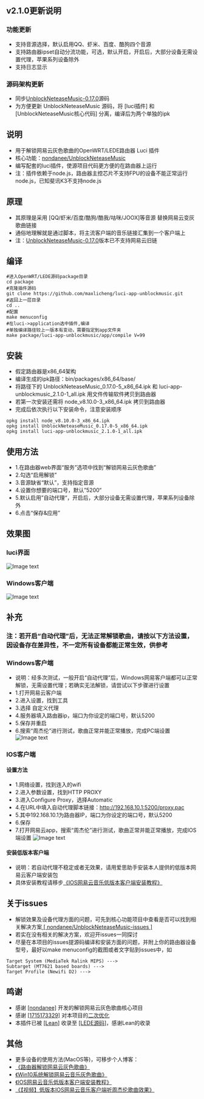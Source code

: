 ## v2.1.0更新说明
### 功能更新
- 支持音源选择，默认启用QQ、虾米、百度、酷狗四个音源
- 支持路由器ipset自动分流功能，可选，默认开启，开启后，大部分设备无需设置代理，苹果系列设备除外
- 支持日志显示

### 源码架构更新
- 同步[UnblockNeteaseMusic-0.17.0](https://github.com/nondanee/UnblockNeteaseMusic/releases)源码
- 为方便更新 UnblockNeteaseMusic 源码，将 [luci插件] 和 [UnblockNeteaseMusic核心代码] 分离，编译后为两个单独的ipk

## 说明
- 用于解锁网易云灰色歌曲的OpenWRT/LEDE路由器 Luci 插件
- 核心功能：[nondanee/UnblockNeteaseMusic](https://github.com/nondanee/UnblockNeteaseMusic.git) 
- 编写配套的luci插件，使源项目代码更方便的在路由器上运行
- 注：插件依赖于node.js，路由器主控芯片不支持FPU的设备不能正常运行node.js，已知斐讯K3不支持node.js

## 原理
- 其原理是采用 [QQ/虾米/百度/酷狗/酷我/咕咪/JOOX]等音源 替换网易云变灰歌曲链接
- 通俗地理解就是通过脚本，将主流客户端的音乐链接汇集到一个客户端上
- 注：[UnblockNeteaseMusic-0.17.0](https://github.com/nondanee/UnblockNeteaseMusic/releases)版本已不支持网易云旧链

## 编译
```
#进入OpenWRT/LEDE源码package目录
cd package
#克隆插件源码
git clone https://github.com/maxlicheng/luci-app-unblockmusic.git
#返回上一层目录
cd ..
#配置
make menuconfig
#在luci->application选中插件,编译
#单独编译路径较上一版本有变动，需要指定到app文件夹
make package/luci-app-unblockmusic/app/compile V=99
```

## 安装
- 假定路由器是x86_64架构
- 编译生成的ipk路径：bin/packages/x86_64/base/
- 将路径下的 UnblockNeteaseMusic_0.17.0-5_x86_64.ipk 和 luci-app-unblockmusic_2.1.0-1_all.ipk 用文件传输软件拷贝到路由器
- 若第一次安装还需将 node_v8.10.0-3_x86_64.ipk 拷贝到路由器
- 完成后依次执行以下安装命令，注意安装顺序
```
opkg install node_v8.10.0-3_x86_64.ipk
opkg install UnblockNeteaseMusic_0.17.0-5_x86_64.ipk 
opkg install luci-app-unblockmusic_2.1.0-1_all.ipk
```

## 使用方法
- 1.在路由器web界面“服务”选项中找到“解锁网易云灰色歌曲”
- 2.勾选“启用解锁”
- 3.音源缺省“默认”，支持指定音源
- 4.设置你想要的端口号，默认”5200“
- 5.默认启用”自动代理“，开启后，大部分设备无需设置代理，苹果系列设备除外
- 6.点击“保存&应用”

## 效果图
### luci界面
![Image text](https://www.maxlicheng.com/wp-content/uploads/2019/07/views1.jpg)
### Windows客户端
![Image text](https://www.maxlicheng.com/wp-content/uploads/2019/07/views2.jpg)

## 补充
### 注：若开启“自动代理”后，无法正常解锁歌曲，请按以下方法设置，因设备存在差异性，不一定所有设备都能正常生效，供参考
### Windows客户端
- 说明：经多次测试，一般开启“自动代理”后，Windows网易客户端都可以正常解锁，无需设置代理；若确实无法解锁，请尝试以下步骤进行设置
- 1.打开网易云客户端
- 2.进入设置，找到工具
- 3.选择 自定义代理
- 4.服务器填入路由器ip，端口为你设定的端口号，默认5200
- 5.保存并重启
- 6.搜索“周杰伦”进行测试，歌曲正常并能正常播放，完成PC端设置
![Image text](http://www.maxlicheng.com/wp-content/uploads/2019/06/luci-1.jpg)
 
### IOS客户端
#### 设置方法
- 1.网络设置，找到连入的wifi
- 2.进入参数设置，找到HTTP PROXY
- 3.进入Configure Proxy，选择Automatic
- 4.在URL中填入自动代理脚本链接：http://192.168.10.1:5200/proxy.pac
- 5.其中192.168.10.1为路由器IP，端口为你设定的端口号，默认5200
- 6.保存
- 7.打开网易云app，搜索“周杰伦”进行测试，歌曲正常并能正常播放，完成IOS端设置
![Image text](http://www.maxlicheng.com/wp-content/uploads/2019/06/Luci-3.jpg)
#### 安装低版本客户端
- 说明：若自动代理不稳定或者无效果，请用爱思助手安装本人提供的低版本网易云客户端安装包
- 具体安装教程请移步[《IOS网易云音乐低版本客户端安装教程》](https://www.maxlicheng.com/github/590.html)

## 关于issues
- 解锁效果及设备代理方面的问题，可先到核心功能项目中查看是否可以找到相关解决方案[ [ nondanee/UnblockNeteaseMusic-issues ] ](https://github.com/nondanee/UnblockNeteaseMusic/issues)
- 若实在没有相关的解决方案，欢迎开issues一同探讨
- 尽量在本项目的issues提源码编译和安装方面的问题，并附上你的路由器设备型号，最好以make menuconfig的截图或者文字贴到issues中，如
```
Target System (MediaTek Ralink MIPS) --->
Subtarget (MT7621 based boards) --->
Target Profile (Newifi D2) --->
```

## 鸣谢
- 感谢 [[nondanee]](https://github.com/nondanee) 开发的解锁网易云灰色歌曲核心项目
- 感谢 [[1715173329]](https://github.com/1715173329) 对本项目的[二次优化](https://github.com/project-openwrt/luci-app-unblockmusic)
- 本插件已被 [[Lean]](https://github.com/coolsnowwolf) 收录至 [[LEDE源码]](https://github.com/coolsnowwolf/lede)，感谢Lean的收录

## 其他 
- 更多设备的使用方法(MacOS等)，可移步个人博客：
- [《路由器解锁网易云灰色歌曲》](https://www.maxlicheng.com/github/232.html)
- [《Win10系统解锁网易云音乐灰色歌曲》](https://www.maxlicheng.com/github/197.html)
- [《IOS网易云音乐低版本客户端安装教程》](https://www.maxlicheng.com/github/590.html)
- [《【视频】低版本IOS网易云音乐客户端听周杰伦歌曲效果》](https://www.bilibili.com/video/av61511828/)



